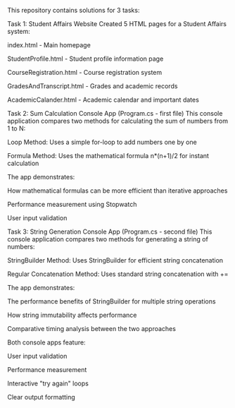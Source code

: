 This repository contains solutions for 3 tasks:

Task 1: Student Affairs Website
Created 5 HTML pages for a Student Affairs system:

index.html - Main homepage

StudentProfile.html - Student profile information page

CourseRegistration.html - Course registration system

GradesAndTranscript.html - Grades and academic records

AcademicCalander.html - Academic calendar and important dates

Task 2: Sum Calculation Console App (Program.cs - first file)
This console application compares two methods for calculating the sum of numbers from 1 to N:

Loop Method: Uses a simple for-loop to add numbers one by one

Formula Method: Uses the mathematical formula n*(n+1)/2 for instant calculation

The app demonstrates:

How mathematical formulas can be more efficient than iterative approaches

Performance measurement using Stopwatch

User input validation

Task 3: String Generation Console App (Program.cs - second file)
This console application compares two methods for generating a string of numbers:

StringBuilder Method: Uses StringBuilder for efficient string concatenation

Regular Concatenation Method: Uses standard string concatenation with +=

The app demonstrates:

The performance benefits of StringBuilder for multiple string operations

How string immutability affects performance

Comparative timing analysis between the two approaches

Both console apps feature:

User input validation

Performance measurement

Interactive "try again" loops

Clear output formatting
